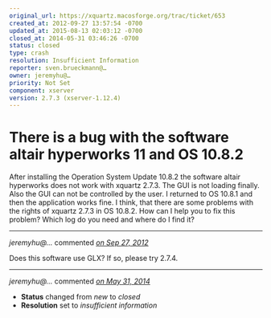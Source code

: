 ```yaml
---
original_url: https://xquartz.macosforge.org/trac/ticket/653
created_at: 2012-09-27 13:57:54 -0700
updated_at: 2015-08-13 02:03:12 -0700
closed_at: 2014-05-31 03:46:26 -0700
status: closed
type: crash
resolution: Insufficient Information
reporter: sven.brueckmann@…
owner: jeremyhu@…
priority: Not Set
component: xserver
version: 2.7.3 (xserver-1.12.4)
---
```


There is a bug with the software altair hyperworks 11 and OS 10.8.2
===================================================================


After installing the Operation System Update 10.8.2 the software altair hyperworks does not work with xquartz 2.7.3. The GUI is not loading finally. Also the GUI can not be controlled by the user. I returned to OS 10.8.1 and then the application works fine. I think, that there are some problems with the rights of xquartz 2.7.3 in OS 10.8.2. How can I help you to fix this problem? Which log do you need and where do I find it?



---

*jeremyhu@…* commented *[on Sep 27, 2012](https://xquartz.macosforge.org/trac/ticket/653#comment:1 "September 27, 2012 at 5:29 PM PDT")*

Does this software use GLX? If so, please try 2.7.4.



---

*jeremyhu@…* commented *[on May 31, 2014](https://xquartz.macosforge.org/trac/ticket/653#comment:2 "May 31, 2014 at 3:46 AM PDT")*

-   **Status** changed from *new* to *closed*
-   **Resolution** set to *insufficient information*



